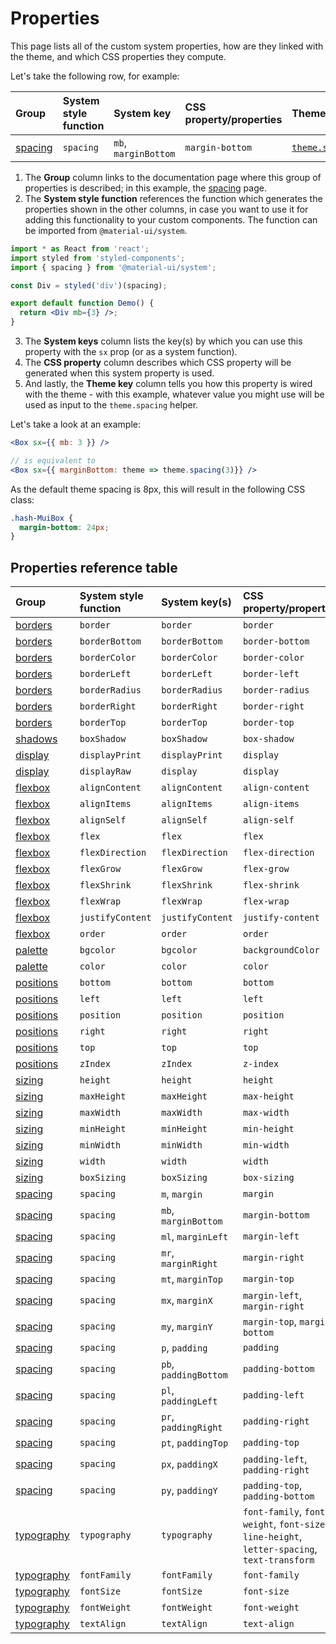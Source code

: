 # Properties

<p class="description">This page lists all of the custom system properties, how are they linked with the theme, and which CSS properties they compute.</p>

Let's take the following row, for example:

| Group                       | System style function | System key           | CSS property/properties | Theme mapping                                                                 |
| :-------------------------- | :-------------------- | :------------------- | :---------------------- | :---------------------------------------------------------------------------- |
| [spacing](/system/spacing/) | `spacing`             | `mb`, `marginBottom` | `margin-bottom`         | [`theme.spacing(value)`](/customization/default-theme/?expand-path=$.spacing) |

1. The <b>Group</b> column links to the documentation page where this group of properties is described; in this example, the [spacing](/system/spacing/) page.
2. The <b>System style function</b> references the function which generates the properties shown in the other columns, in case you want to use it for adding this functionality to your custom components. The function can be imported from `@material-ui/system`.

```jsx
import * as React from 'react';
import styled from 'styled-components';
import { spacing } from '@material-ui/system';

const Div = styled('div')(spacing);

export default function Demo() {
  return <Div mb={3} />;
}
```

3. The <b>System keys</b> column lists the key(s) by which you can use this property with the `sx` prop (or as a system function).
4. The <b>CSS property</b> column describes which CSS property will be generated when this system property is used.
5. And lastly, the <b>Theme key</b> column tells you how this property is wired with the theme - with this example, whatever value you might use will be used as input to the `theme.spacing` helper.

Let's take a look at an example:

```jsx
<Box sx={{ mb: 3 }} />

// is equivalent to
<Box sx={{ marginBottom: theme => theme.spacing(3)}} />
```

As the default theme spacing is 8px, this will result in the following CSS class:

```css
.hash-MuiBox {
  margin-bottom: 24px;
}
```

## Properties reference table

| Group                             | System style function | System key(s)         | CSS property/properties                                                                      | Theme mapping                                                                       |
| :-------------------------------- | :-------------------- | :-------------------- | :------------------------------------------------------------------------------------------- | :---------------------------------------------------------------------------------- |
| [borders](/system/borders/)       | `border`              | `border`              | `border`                                                                                     | `${value}px solid`                                                                  |
| [borders](/system/borders/)       | `borderBottom`        | `borderBottom`        | `border-bottom`                                                                              | `${value}px solid`                                                                  |
| [borders](/system/borders/)       | `borderColor`         | `borderColor`         | `border-color`                                                                               | [`theme.palette[value]`](/customization/default-theme/?expand-path=$.palette)       |
| [borders](/system/borders/)       | `borderLeft`          | `borderLeft`          | `border-left`                                                                                | `${value}px solid`                                                                  |
| [borders](/system/borders/)       | `borderRadius`        | `borderRadius`        | `border-radius`                                                                              | [`theme.shape[value]`](/customization/default-theme/?expand-path=$.shape)           |
| [borders](/system/borders/)       | `borderRight`         | `borderRight`         | `border-right`                                                                               | `${value}px solid`                                                                  |
| [borders](/system/borders/)       | `borderTop`           | `borderTop`           | `border-top`                                                                                 | `${value}px solid`                                                                  |
| [shadows](/system/shadows/)       | `boxShadow`           | `boxShadow`           | `box-shadow`                                                                                 | `theme.shadows[value]`                                                              |
| [display](/system/display/)       | `displayPrint`        | `displayPrint`        | `display`                                                                                    | none                                                                                |
| [display](/system/display/)       | `displayRaw`          | `display`             | `display`                                                                                    | none                                                                                |
| [flexbox](/system/flexbox/)       | `alignContent`        | `alignContent`        | `align-content`                                                                              | none                                                                                |
| [flexbox](/system/flexbox/)       | `alignItems`          | `alignItems`          | `align-items`                                                                                | none                                                                                |
| [flexbox](/system/flexbox/)       | `alignSelf`           | `alignSelf`           | `align-self`                                                                                 | none                                                                                |
| [flexbox](/system/flexbox/)       | `flex`                | `flex`                | `flex`                                                                                       | none                                                                                |
| [flexbox](/system/flexbox/)       | `flexDirection`       | `flexDirection`       | `flex-direction`                                                                             | none                                                                                |
| [flexbox](/system/flexbox/)       | `flexGrow`            | `flexGrow`            | `flex-grow`                                                                                  | none                                                                                |
| [flexbox](/system/flexbox/)       | `flexShrink`          | `flexShrink`          | `flex-shrink`                                                                                | none                                                                                |
| [flexbox](/system/flexbox/)       | `flexWrap`            | `flexWrap`            | `flex-wrap`                                                                                  | none                                                                                |
| [flexbox](/system/flexbox/)       | `justifyContent`      | `justifyContent`      | `justify-content`                                                                            | none                                                                                |
| [flexbox](/system/flexbox/)       | `order`               | `order`               | `order`                                                                                      | none                                                                                |
| [palette](/system/palette/)       | `bgcolor`             | `bgcolor`             | `backgroundColor`                                                                            | [`theme.palette[value]`](/customization/default-theme/?expand-path=$.palette)       |
| [palette](/system/palette/)       | `color`               | `color`               | `color`                                                                                      | [`theme.palette[value]`](/customization/default-theme/?expand-path=$.palette)       |
| [positions](/system/positions/)   | `bottom`              | `bottom`              | `bottom`                                                                                     | none                                                                                |
| [positions](/system/positions/)   | `left`                | `left`                | `left`                                                                                       | none                                                                                |
| [positions](/system/positions/)   | `position`            | `position`            | `position`                                                                                   | none                                                                                |
| [positions](/system/positions/)   | `right`               | `right`               | `right`                                                                                      | none                                                                                |
| [positions](/system/positions/)   | `top`                 | `top`                 | `top`                                                                                        | none                                                                                |
| [positions](/system/positions/)   | `zIndex`              | `zIndex`              | `z-index`                                                                                    | [`theme.zIndex[value]`](/customization/default-theme/?expand-path=$.zIndex)         |
| [sizing](/system/sizing/)         | `height`              | `height`              | `height`                                                                                     | none                                                                                |
| [sizing](/system/sizing/)         | `maxHeight`           | `maxHeight`           | `max-height`                                                                                 | none                                                                                |
| [sizing](/system/sizing/)         | `maxWidth`            | `maxWidth`            | `max-width`                                                                                  | none                                                                                |
| [sizing](/system/sizing/)         | `minHeight`           | `minHeight`           | `min-height`                                                                                 | none                                                                                |
| [sizing](/system/sizing/)         | `minWidth`            | `minWidth`            | `min-width`                                                                                  | none                                                                                |
| [sizing](/system/sizing/)         | `width`               | `width`               | `width`                                                                                      | none                                                                                |
| [sizing](/system/sizing/)         | `boxSizing`           | `boxSizing`           | `box-sizing`                                                                                 | none                                                                                |
| [spacing](/system/spacing/)       | `spacing`             | `m`, `margin`         | `margin`                                                                                     | [`theme.spacing(value)`](/customization/default-theme/?expand-path=$.spacing)       |
| [spacing](/system/spacing/)       | `spacing`             | `mb`, `marginBottom`  | `margin-bottom`                                                                              | [`theme.spacing(value)`](/customization/default-theme/?expand-path=$.spacing)       |
| [spacing](/system/spacing/)       | `spacing`             | `ml`, `marginLeft`    | `margin-left`                                                                                | [`theme.spacing(value)`](/customization/default-theme/?expand-path=$.spacing)       |
| [spacing](/system/spacing/)       | `spacing`             | `mr`, `marginRight`   | `margin-right`                                                                               | [`theme.spacing(value)`](/customization/default-theme/?expand-path=$.spacing)       |
| [spacing](/system/spacing/)       | `spacing`             | `mt`, `marginTop`     | `margin-top`                                                                                 | [`theme.spacing(value)`](/customization/default-theme/?expand-path=$.spacing)       |
| [spacing](/system/spacing/)       | `spacing`             | `mx`, `marginX`       | `margin-left`, `margin-right`                                                                | [`theme.spacing(value)`](/customization/default-theme/?expand-path=$.spacing)       |
| [spacing](/system/spacing/)       | `spacing`             | `my`, `marginY`       | `margin-top`, `margin-bottom`                                                                | [`theme.spacing(value)`](/customization/default-theme/?expand-path=$.spacing)       |
| [spacing](/system/spacing/)       | `spacing`             | `p`, `padding`        | `padding`                                                                                    | [`theme.spacing(value)`](/customization/default-theme/?expand-path=$.spacing)       |
| [spacing](/system/spacing/)       | `spacing`             | `pb`, `paddingBottom` | `padding-bottom`                                                                             | [`theme.spacing(value)`](/customization/default-theme/?expand-path=$.spacing)       |
| [spacing](/system/spacing/)       | `spacing`             | `pl`, `paddingLeft`   | `padding-left`                                                                               | [`theme.spacing(value)`](/customization/default-theme/?expand-path=$.spacing)       |
| [spacing](/system/spacing/)       | `spacing`             | `pr`, `paddingRight`  | `padding-right`                                                                              | [`theme.spacing(value)`](/customization/default-theme/?expand-path=$.spacing)       |
| [spacing](/system/spacing/)       | `spacing`             | `pt`, `paddingTop`    | `padding-top`                                                                                | [`theme.spacing(value)`](/customization/default-theme/?expand-path=$.spacing)       |
| [spacing](/system/spacing/)       | `spacing`             | `px`, `paddingX`      | `padding-left`, `padding-right`                                                              | [`theme.spacing(value)`](/customization/default-theme/?expand-path=$.spacing)       |
| [spacing](/system/spacing/)       | `spacing`             | `py`, `paddingY`      | `padding-top`, `padding-bottom`                                                              | [`theme.spacing(value)`](/customization/default-theme/?expand-path=$.spacing)       |
| [typography](/system/typography/) | `typography`          | `typography`          | `font-family`, `font-weight`, `font-size`, `line-height`, `letter-spacing`, `text-transform` | [`theme.typography[value]`](/customization/default-theme/?expand-path=$.typography) |
| [typography](/system/typography/) | `fontFamily`          | `fontFamily`          | `font-family`                                                                                | [`theme.typography[value]`](/customization/default-theme/?expand-path=$.typography) |
| [typography](/system/typography/) | `fontSize`            | `fontSize`            | `font-size`                                                                                  | [`theme.typography[value]`](/customization/default-theme/?expand-path=$.typography) |
| [typography](/system/typography/) | `fontWeight`          | `fontWeight`          | `font-weight`                                                                                | [`theme.typography[value]`](/customization/default-theme/?expand-path=$.typography) |
| [typography](/system/typography/) | `textAlign`           | `textAlign`           | `text-align`                                                                                 | none                                                                                |
